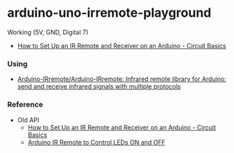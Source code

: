 arduino-uno-irremote-playground
===============================
Working (5V, GND, Digital 7)
- [How to Set Up an IR Remote and Receiver on an Arduino - Circuit Basics](https://www.circuitbasics.com/arduino-ir-remote-receiver-tutorial/)

### Using
- [Arduino-IRremote/Arduino-IRremote: Infrared remote library for Arduino: send and receive infrared signals with multiple protocols](https://github.com/Arduino-IRremote/Arduino-IRremote)

### Reference
- Old API
  - [How to Set Up an IR Remote and Receiver on an Arduino - Circuit Basics](https://www.circuitbasics.com/arduino-ir-remote-receiver-tutorial/)
  - [Arduino IR Remote to Control LEDs ON and OFF](https://www.electroschematics.com/arduino-control-leds-ir-remote/)
